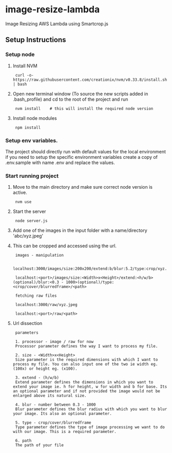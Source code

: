 # image-resize-lambda
Image Resizing AWS Lambda using Smartcrop.js

## Setup Instructions

### Setup node

1. Install NVM

        curl -o- https://raw.githubusercontent.com/creationix/nvm/v0.33.8/install.sh | bash

1. Open new terminal window (To source the new scripts added in .bash_profile) and cd to the root of the project and run

        nvm install    # this will install the required node version

1. Install node modules

        npm install


### Setup env variables.

The project should directly run with default values for the local environment if you need to setup the specific environment
variables create a copy of .env.sample with name .env and replace the values.


### Start running project

1. Move to the main directory and make sure correct node version is active.

        nvm use

1. Start the server

        node server.js

1. Add one of the images in the input folder with a name/directory 'abc/xyz.jpeg'

1. This can be cropped and accessed using the url.

        images - manipulation

        localhost:3000/images/size:200x200/extend:b/blur:5.2/type:crop/xyz.jpeg

        localhost:<port>/images/size:<Width>x<Height>/extend:<h/w/b>(optional)/blur:<0.3 - 1000>(optional)/type:<crop/cover/blurredframe>/<path>

        fetching raw files

        localhost:3000/raw/xyz.jpeg

        localhost:<port>/raw/<path>

1. Url dissection

        parameters

        1. processor - image / raw for now
        Processor parameter defines the way I want to process my file.

        2. size - <Width>x<Height>
        Size parameter is the required dimensions with which I want to process my file. You can also input one of the two ie width eg. (100x) or height eg. (x100).

        3. extend - (h/w/b)
        Extend parameter defines the dimensions in which you want to extend your image ie. h for height, w for width and b for base. Its an optional parameter and if not provided the image would not be enlarged above its natural size.

        4. blur - number between 0.3 - 1000
        Blur parameter defines the blur radius with which you want to blur your image. Its also an optional parameter.

        5. type - crop/cover/blurredframe
        Type parameter defines the type of image processing we want to do with our image. This is a required parameter.

        6. path
        The path of your file
